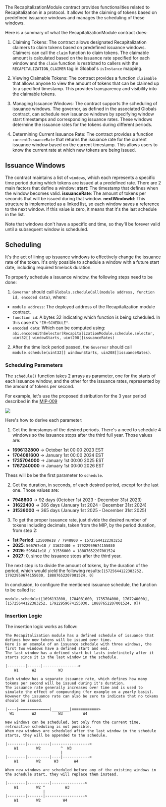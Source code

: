 
The RecapitalizationModule contract provides functionalities related to Recapitalization in a protocol. It allows for the claiming of tokens based on predefined issuance windows and manages the scheduling of these windows.

Here is a summary of what the RecapitalizationModule contract does:

1. Claiming Tokens: The contract allows designated Recapitalization claimers to claim tokens based on predefined issuance windows. Claimers can call the `claim` function to claim tokens. The claimable amount is calculated based on the issuance rate specified for each window and the `claim` function is restricted to callers with the `RECAPITALIZATION_CLAIMER` tag in Gloabal's `isInstance` mapping.   

2. Viewing Claimable Tokens: The contract provides a function `claimable` that allows anyone to view the amount of tokens that can be claimed up to a specified timestamp. This provides transparency and visibility into the claimable tokens.

3. Managing Issuance Windows: The contract supports the scheduling of issuance windows. The governor, as defined in the associated Globals contract, can schedule new issuance windows by specifying window start timestamps and corresponding issuance rates. These windows determine the issuance rates for the tokens during different periods.

4. Determining Current Issuance Rate: The contract provides a function `currentIssuanceRate` that returns the issuance rate for the current issuance window based on the current timestamp. This allows users to know the current rate at which new tokens are being issued.

## Issuance Windows
The contract maintains a list of `windows`, which each represents a specific time period during which tokens are issued at a predefined rate. 
There are 2 main factors that define a window:
**start**: The timestamp that defines when the window becomes valid.
**issuanceRate**: The amount of tokens per seconds that will be issued during that window. 
**nextWindowId**: This structure is implemented as a linked list, so each window saves a reference to the next window. If this value is zero, it means that it's the last schedule in the list. 
 
Note that windows don't have a specific end time, so they'll be forever valid until a subsequent window is scheduled.

## Scheduling
It's the act of lining up issuance windows to effectively change the issuance rate of the token. It's only possible to schedule a window with a future start date, including required timelock duration. 

To properly schedule a issuance window, the following steps need to be done:
1. `Governor` should call `Globals.scheduleCall(module address, function id, encoded data)`, where:
 * `module address`: The deployed address of the Recapitalization module contract.
 * `function id`:   A bytes 32 indicating which function is being scheduled. In this case it's `"IM:SCHEDULE"`.
 * `encoded data`:  Which can be computed using: `abi.encodeWithSelector(RecapitalizationModule.schedule.selector, uint32[] windowStarts, uint208[]issuanceRates)`

2. After the time lock period passed, the `Governor` should call `module.schedule(uint32[] windownStarts, uin208[]issuanceRates)`.

### Scheduling Parameters
The `schedule()` function takes 2 arrays as parameter, one for the starts of each issuance window, and the other for the issuance rates, represented by the amount of tokens per second.

For example, let's use the proposed distribution for the 3 year period described in the [MIP-009](https://community.maple.finance/t/mip-009-upgrade-mpl-token-design/300)

<img src="https://global.discourse-cdn.com/standard10/uploads/maple/original/1X/4a9a843bada092ceeaa8121bfd54a56402e44986.png" >

Here's how to derive each parameter:

1. Get the timestamps of the desired periods. There's a need to schedule 4 windows so the issuance stops after the third full year. Those values are:
- **1696132800** -> October 1st 00:00 2023 EST
- **1704081600** -> January 1st 00:00 2024 EST
- **1735704000** -> January 1st 00:00 2025 EST
- **1767240000** -> January 1st 00:00 2026 EST

Thess will be be the first parameter to `schedule`.

2. Get the duration, in seconds, of each desired period, except for the last one. Those values are:
- **7948800**  -> 92 days  (October 1st 2023 - December 31st 2023)
- **31622400** -> 366 days (January 1st 2024 - December 31st 2024)
- **31536000** -> 365 days (January 1st 2025 - December 31st 2025)

3. To get the proper issuance rate, just divide the desired number of tokens including decimals, taken from the MIP, by the period duration, from step 2:
- **1st Period**: `125000e18 / 7948800 = 15725644122383252`
- **2025**: `566767e18 / 31622400 = 17922959674155030`
- **2026**: `595641e18 / 31536000 = 18887652207001524` 
- **2027**: 0, since the issuance stops after the third year.

The next step is to divide the amount of tokens, by the duration of the period, which would yield the following results:`[15725644122383252, 17922959674155030, 18887652207001524, 0]`

In conclusion, to configure the mentioned issuance schedule, the function to be called is:
```
module.schedule([1696132800, 1704081600, 1735704000, 1767240000],[15725644122383252, 17922959674155030, 18887652207001524, 0])
```

### Insertion Logic
The insertion logic works as follow:
```
The Recapitalization module has a defined schedule of issuance that defines how new tokens will be issued over time.
Here is an example of an issuance schedule with three windows, the first two windows have a defined start and end.
The last window has a defined start but lasts indefinitely after it starts since it is the last window in the schedule.

|--------|------|---------------->
    W1      W2          W3

Each window has a separate issuance rate, which defines how many tokens per second will be issued during it's duration.
The issuance rate generally increases over time and is used to simulate the effect of compounding (for example on a yearly basis).
However the issuance rate can also be zero to indicate that no tokens should be issued.

|----|==============|________|≡≡≡≡≡≡≡≡≡≡≡≡>
  W1        W2          W3         W4

New windows can be scheduled, but only from the current time, retroactive scheduling is not possible.
When new windows are scheduled after the last window in the schedule starts, they will be appended to the schedule.

|--------|----------|----------------->
    W1        W2         ^  W3
                         |
|--------|----------|----|------------>
    W1        W2      W3       W4

When new windows are scheduled before any of the existing windows in the schedule start, they will replace them instead.

|--------|----------|--------------->
    W1        W2 ^         W3
                 |
|--------|-------|------------------>
    W1        W2          W4
```

